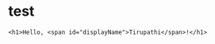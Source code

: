 # test
<!DOCTYPE html>
<html lang="en">
<head>
    <meta charset="UTF-8">
    <meta name="viewport" content="width=device-width, initial-scale=1.0">
    <title>Display Name</title>
</head>
<body>

    <h1>Hello, <span id="displayName">Tirupathi</span>!</h1>

</body>
</html>
